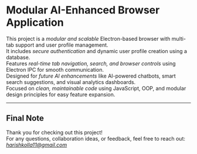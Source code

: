 # Modular AI-Enhanced Browser Application

This project is a *modular and scalable* Electron-based browser with multi-tab support and user profile management.  
It includes *secure authentication* and dynamic user profile creation using a database.  
Features *real-time tab navigation, search, and browser controls* using Electron IPC for smooth communication.  
Designed for *future AI enhancements* like AI-powered chatbots, smart search suggestions, and visual analytics dashboards.  
Focused on *clean, maintainable code* using JavaScript, OOP, and modular design principles for easy feature expansion.

---

## Final Note
Thank you for checking out this project!  
For any questions, collaboration ideas, or feedback, feel free to reach out: *harishkolla11@gmail.com*
